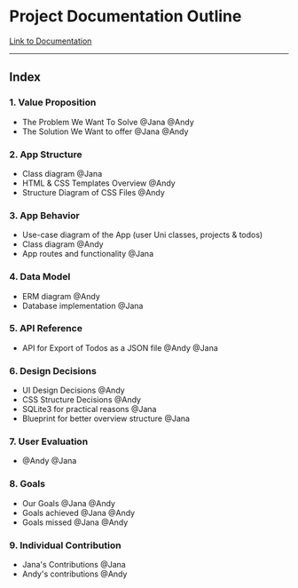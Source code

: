 # Project Documentation Outline

[Link to Documentation](https://www.andreas-moor.de/sTudoo/)

---
## Index

### 1. Value Proposition

- The Problem We Want To Solve @Jana @Andy
- The Solution We Want to offer @Jana @Andy

### 2. App Structure

- Class diagram @Jana
- HTML & CSS Templates Overview @Andy
- Structure Diagram of CSS Files @Andy

### 3. App Behavior

- Use-case diagram of the App (user Uni classes, projects & todos)
- Class diagram @Andy
- App routes and functionality @Jana

### 4. Data Model

- ERM diagram @Andy
- Database implementation @Jana

### 5. API Reference

- API for Export of Todos as a JSON file @Andy @Jana

### 6. Design Decisions

- UI Design Decisions @Andy
- CSS Structure Decisions @Andy
- SQLite3 for practical reasons @Jana
- Blueprint for better overview structure @Jana

### 7. User Evaluation 
- @Andy @Jana

### 8. Goals

- Our Goals @Jana @Andy
- Goals achieved @Jana @Andy
- Goals missed @Jana @Andy

### 9. Individual Contribution

- Jana's Contributions @Jana
- Andy's contributions @Andy
